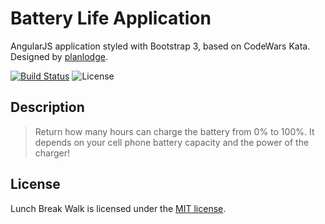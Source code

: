 # Battery Life Application

AngularJS application styled with Bootstrap 3, based on CodeWars Kata. Designed by [planlodge](http://planlodge.com).

[![Build Status](https://travis-ci.org/stevenbenner/jquery-powertip.svg?branch=master)](https://travis-ci.org/stevenbenner/jquery-powertip)
![License](https://img.shields.io/packagist/l/doctrine/orm.svg)

## Description

> Return how many hours can charge the battery from 0% to 100%. It depends on your cell phone battery capacity and the power of the charger!

## License

Lunch Break Walk is licensed under the [MIT license](http://opensource.org/licenses/MIT).
